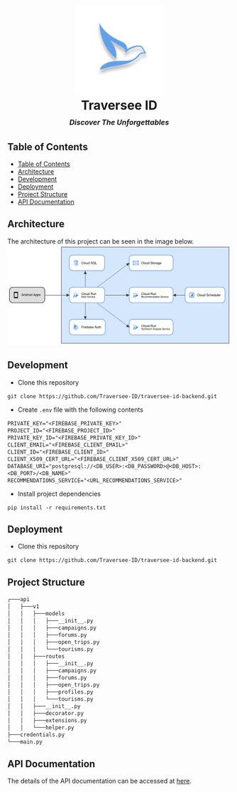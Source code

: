 <h1 align="center">
  <br>
    <img src="assets/traversee-logo.png" alt="Traversee" width="200">
  <br>
    Traversee ID
  <br>
    <small style="font-size: 16px"><em>Discover The Unforgettables</em></small>
</h1>

## Table of Contents
- [Table of Contents](#table-of-contents)
- [Architecture](#architecture)
- [Development](#development)
- [Deployment](#deployment)
- [Project Structure](#project-structure)
- [API Documentation](#api-documentations)

## Architecture
The architecture of this project can be seen in the image below.
![Architecture](assets/architecture.png)

## Development
- Clone this repository
```
git clone https://github.com/Traversee-ID/traversee-id-backend.git
```
- Create `.env` file with the following contents
```
PRIVATE_KEY="<FIREBASE_PRIVATE_KEY>"
PROJECT_ID="<FIREBASE_PROJECT_ID>"
PRIVATE_KEY_ID="<FIREBASE_PRIVATE_KEY_ID>"
CLIENT_EMAIL="<FIREBASE_CLIENT_EMAIL>"
CLIENT_ID="<FIREBASE_CLIENT_ID>"
CLIENT_X509_CERT_URL="<FIREBASE_CLIENT_X509_CERT_URL>"
DATABASE_URI="postgresql://<DB_USER>:<DB_PASSWORD>@<DB_HOST>:<DB_PORT>/<DB_NAME>"
RECOMMENDATIONS_SERVICE="<URL_RECOMMENDATIONS_SERVICE>"
```
- Install project dependencies
```
pip install -r requirements.txt
```

## Deployment
- Clone this repository
```
git clone https://github.com/Traversee-ID/traversee-id-backend.git
```

## Project Structure
```
┌───api
│   ├───v1
│   │   ├───models
│   │   │   ├───__init__.py
│   │   │   ├───campaigns.py
│   │   │   ├───forums.py
│   │   │   ├───open_trips.py
│   │   │   └───tourisms.py
│   │   ├───routes
│   │   │   ├───__init__.py
│   │   │   ├───campaigns.py
│   │   │   ├───forums.py
│   │   │   ├───open_trips.py
│   │   │   ├───profiles.py
│   │   │   └───tourisms.py
│   │   ├───__init__.py
│   │   ├───decorator.py
│   │   ├───extensions.py
│   │   └───helper.py
├───credentials.py
└───main.py
```

## API Documentation
The details of the API documentation can be accessed at [here](https://documenter.getpostman.com/view/2s93sc4spc).